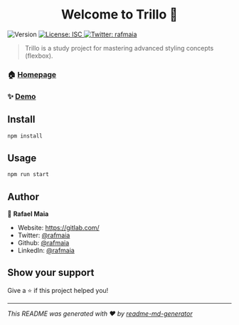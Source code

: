 <h1 align="center">Welcome to Trillo 👋</h1>
<p>
  <img alt="Version" src="https://img.shields.io/badge/version-1.0.0-blue.svg?cacheSeconds=2592000" />
  <a href="#" target="_blank">
    <img alt="License: ISC" src="https://img.shields.io/badge/License-ISC-yellow.svg" />
  </a>
  <a href="https://twitter.com/rafmaia" target="_blank">
    <img alt="Twitter: rafmaia" src="https://img.shields.io/twitter/follow/rafmaia.svg?style=social" />
  </a>
</p>

> Trillo is a study project for mastering advanced styling concepts (flexbox).

### 🏠 [Homepage](https://trillo-project.surge.sh)

### ✨ [Demo](https://trillo-project-develop.surge.sh/)

## Install

```sh
npm install
```

## Usage

```sh
npm run start
```

## Author

👤 **Rafael Maia**

* Website: https://gitlab.com/
* Twitter: [@rafmaia](https://twitter.com/rafmaia)
* Github: [@rafmaia](https://github.com/rafmaia)
* LinkedIn: [@rafmaia](https://linkedin.com/in/rafmaia)

## Show your support

Give a ⭐️ if this project helped you!

***
_This README was generated with ❤️ by [readme-md-generator](https://github.com/kefranabg/readme-md-generator)_